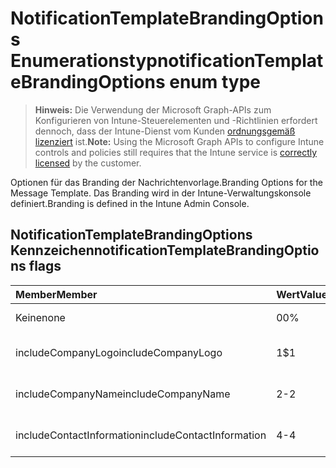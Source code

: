 # <a name="notificationtemplatebrandingoptions-enum-type"></a><span data-ttu-id="48f0d-101">NotificationTemplateBrandingOptions Enumerationstyp</span><span class="sxs-lookup"><span data-stu-id="48f0d-101">notificationTemplateBrandingOptions enum type</span></span>

> <span data-ttu-id="48f0d-102">**Hinweis:** Die Verwendung der Microsoft Graph-APIs zum Konfigurieren von Intune-Steuerelementen und -Richtlinien erfordert dennoch, dass der Intune-Dienst vom Kunden [ordnungsgemäß lizenziert](https://go.microsoft.com/fwlink/?linkid=839381) ist.</span><span class="sxs-lookup"><span data-stu-id="48f0d-102">**Note:** Using the Microsoft Graph APIs to configure Intune controls and policies still requires that the Intune service is [correctly licensed](https://go.microsoft.com/fwlink/?linkid=839381) by the customer.</span></span>

<span data-ttu-id="48f0d-103">Optionen für das Branding der Nachrichtenvorlage.</span><span class="sxs-lookup"><span data-stu-id="48f0d-103">Branding Options for the Message Template.</span></span> <span data-ttu-id="48f0d-104">Das Branding wird in der Intune-Verwaltungskonsole definiert.</span><span class="sxs-lookup"><span data-stu-id="48f0d-104">Branding is defined in the Intune Admin Console.</span></span>
## <a name="notificationtemplatebrandingoptions-flags"></a><span data-ttu-id="48f0d-105">NotificationTemplateBrandingOptions Kennzeichen</span><span class="sxs-lookup"><span data-stu-id="48f0d-105">notificationTemplateBrandingOptions flags</span></span>
|<span data-ttu-id="48f0d-106">Member</span><span class="sxs-lookup"><span data-stu-id="48f0d-106">Member</span></span>|<span data-ttu-id="48f0d-107">Wert</span><span class="sxs-lookup"><span data-stu-id="48f0d-107">Value</span></span>|<span data-ttu-id="48f0d-108">Beschreibung</span><span class="sxs-lookup"><span data-stu-id="48f0d-108">Description</span></span>|
|:---|:---|:---|
|<span data-ttu-id="48f0d-109">Keine</span><span class="sxs-lookup"><span data-stu-id="48f0d-109">none</span></span>|<span data-ttu-id="48f0d-110">0</span><span class="sxs-lookup"><span data-stu-id="48f0d-110">0%</span></span>|<span data-ttu-id="48f0d-111">Kein Branding.</span><span class="sxs-lookup"><span data-stu-id="48f0d-111">No Branding.</span></span>|
|<span data-ttu-id="48f0d-112">includeCompanyLogo</span><span class="sxs-lookup"><span data-stu-id="48f0d-112">includeCompanyLogo</span></span>|<span data-ttu-id="48f0d-113">1</span><span class="sxs-lookup"><span data-stu-id="48f0d-113">$1</span></span>|<span data-ttu-id="48f0d-114">Firmenlogo einfügen.</span><span class="sxs-lookup"><span data-stu-id="48f0d-114">Include Company Logo.</span></span>|
|<span data-ttu-id="48f0d-115">includeCompanyName</span><span class="sxs-lookup"><span data-stu-id="48f0d-115">includeCompanyName</span></span>|<span data-ttu-id="48f0d-116">2</span><span class="sxs-lookup"><span data-stu-id="48f0d-116">-2</span></span>|<span data-ttu-id="48f0d-117">Firmennamen einfügen.</span><span class="sxs-lookup"><span data-stu-id="48f0d-117">Include Company Name.</span></span>|
|<span data-ttu-id="48f0d-118">includeContactInformation</span><span class="sxs-lookup"><span data-stu-id="48f0d-118">includeContactInformation</span></span>|<span data-ttu-id="48f0d-119">4</span><span class="sxs-lookup"><span data-stu-id="48f0d-119">-4</span></span>|<span data-ttu-id="48f0d-120">Kontaktinformationen einfügen.</span><span class="sxs-lookup"><span data-stu-id="48f0d-120">Include Contact Info.</span></span>|



